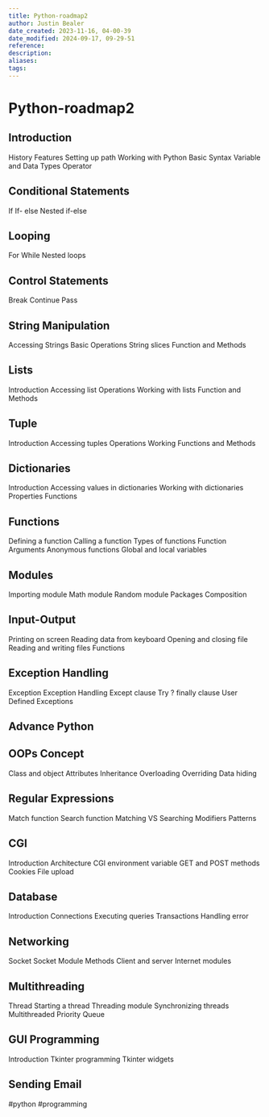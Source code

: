 ```yaml
---
title: Python-roadmap2
author: Justin Bealer
date_created: 2023-11-16, 04-00-39
date_modified: 2024-09-17, 09-29-51
reference: 
description: 
aliases: 
tags: 
---
```

# Python-roadmap2
## Introduction

History
Features
Setting up path
Working with Python
Basic Syntax
Variable and Data Types
Operator

## Conditional Statements

If
If- else
Nested if-else

## Looping

For
While
Nested loops

## Control Statements

Break
Continue
Pass

## String Manipulation

Accessing Strings
Basic Operations
String slices
Function and Methods

## Lists

Introduction
Accessing list
Operations
Working with lists
Function and Methods

## Tuple

Introduction
Accessing tuples
Operations
Working
Functions and Methods

## Dictionaries

Introduction 	Accessing values in dictionaries
Working with dictionaries
Properties
Functions

## Functions

Defining a function
Calling a function
Types of functions
Function Arguments
Anonymous functions
Global and local variables

## Modules

Importing module
Math module
Random module
Packages
Composition

## Input-Output

Printing on screen
Reading data from keyboard
Opening and closing file
Reading and writing files
Functions

## Exception Handling

Exception
Exception Handling
Except clause
Try ? finally clause
User Defined Exceptions

## Advance Python
## OOPs Concept

Class and object
Attributes
Inheritance
Overloading
Overriding
Data hiding

## Regular Expressions

Match function
Search function
Matching VS Searching
Modifiers
Patterns

## CGI

Introduction
Architecture
CGI environment variable
GET and POST methods
Cookies
File upload

## Database

Introduction
Connections
Executing queries
Transactions
Handling error

## Networking

Socket
Socket Module
Methods
Client and server
Internet modules

## Multithreading

Thread
Starting a thread
Threading module
Synchronizing threads
Multithreaded Priority Queue

## GUI Programming

Introduction
Tkinter programming
Tkinter widgets

## Sending Email

  #python #programming
